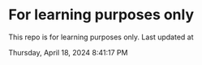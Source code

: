 # For learning purposes only
This repo is for learning purposes only.
Last updated at

Thursday, April 18, 2024 8:41:17 PM

